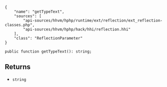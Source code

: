``` yamlmeta
{
    "name": "getTypeText",
    "sources": [
        "api-sources/hhvm/hphp/runtime/ext/reflection/ext_reflection-classes.php",
        "api-sources/hhvm/hphp/hack/hhi/reflection.hhi"
    ],
    "class": "ReflectionParameter"
}
```




``` Hack
public function getTypeText(): string;
```




## Returns




+ ` string `
<!-- HHAPIDOC -->
